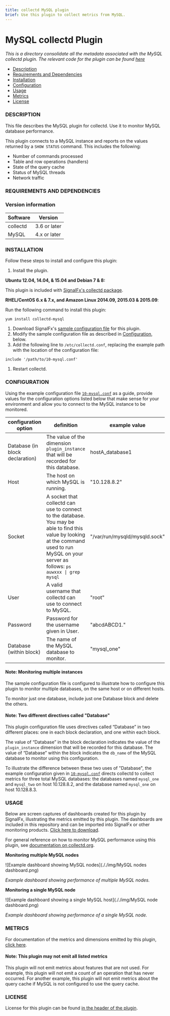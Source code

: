 ```yaml
---
title: collectd MySQL plugin
brief: Use this plugin to collect metrics from MySQL.
---
```


# MySQL collectd Plugin

_This is a directory consolidate all the metadata associated with the MySQL collectd plugin. The relevant code for the plugin can be found [here](https://github.com/signalfx/collectd/blob/master/src/mysql.c)_

- [Description](#description)
- [Requirements and Dependencies](#requirements-and-dependencies)
- [Installation](#installation)
- [Configuration](#configuration)
- [Usage](#usage)
- [Metrics](#metrics)
- [License](#license)

### DESCRIPTION

This file describes the MySQL plugin for collectd. Use it to monitor MySQL database performance.

This plugin connects to a MySQL instance and reports on the values returned by a `SHOW STATUS` command. This includes the following:

  - Number of commands processed
  - Table and row operations (handlers)
  - State of the query cache
  - Status of MySQL threads
  - Network traffic

### REQUIREMENTS AND DEPENDENCIES

### Version information

| Software  | Version        |
|-----------|----------------|
| collectd  |  3.6 or later  |
| MySQL     |  4.x or later  |

### INSTALLATION

Follow these steps to install and configure this plugin:

1. Install the plugin.

  **Ubuntu 12.04, 14.04, & 15.04 and Debian 7 & 8:**

  This plugin is included with [SignalFx's collectd package](https://support.signalfx.com/hc/en-us/articles/208080123).

  **RHEL/CentOS 6.x & 7.x, and Amazon Linux 2014.09, 2015.03 & 2015.09**:

  Run the following command to install this plugin:

  ```
  yum install collectd-mysql
  ```

1. Download SignalFx's [sample configuration file](./10-mysql.conf) for this plugin.
1. Modify the sample configuration file as described in [Configuration](#configuration), below.
1. Add the following line to `/etc/collectd.conf`, replacing the example path with the location of the configuration file:

  ```
  include '/path/to/10-mysql.conf'
  ```

1. Restart collectd.

### CONFIGURATION

Using the example configuration file [`10-mysql.conf`](././10-mysql.conf) as a guide, provide values for the configuration options listed below that make sense for your environment and allow you to connect to the MySQL instance to be monitored.

| configuration option | definition | example value |
| ---------------------|------------|---------------|
| Database (in block declaration) | The value of the dimension `plugin_instance` that will be recorded for this database. | hostA_database1 |
| Host  | The host on which MySQL is running. | "10.128.8.2" |
| Socket | A socket that collectd can use to connect to the database. You may be able to find this value by looking at the command used to run MySQL on your server as follows: <code>ps auwxxx &#124; grep mysql<code> | "/var/run/mysqld/mysqld.sock" |
| User | A valid username that collectd can use to connect to MySQL. | "root"
| Password | Password for the username given in User. | "abcdABCD1." |
| Database (within block) | The name of the MySQL database to monitor. | "mysql_one" |

#### Note: Monitoring multiple instances
The sample configuration file is configured to illustrate how to configure this plugin to monitor multiple databases, on the same host or on different hosts.

To monitor just one database, include just one Database block and delete the others.

#### Note: Two different directives called "Database"
This plugin configuration file uses directives called “Database” in two different places: one in each block declaration, and one within each block.

The value of “Database” in the block declaration indicates the value of the  `plugin_instance` dimension that will be recorded for this database. The value of “Database” within the block indicates the `db_name` of the MySQL database to monitor using this configuration.

To illustrate the difference between these two uses of "Database", the example configuration given in [`10-mysql.conf`](././10-mysql.conf) directs collectd to collect metrics for three total MySQL databases: the databases named `mysql_one` and `mysql_two` on host 10.128.8.2, and the database named `mysql_one` on host 10.128.8.3.

### USAGE

Below are screen captures of dashboards created for this plugin by SignalFx, illustrating the metrics emitted by this plugin. The dashboards are included in this repository and can be imported into SignalFx or other monitoring products. [Click here to download](././Page_MySQL.json).

For general reference on how to monitor MySQL performance using this plugin, see [documentation on collectd.org](https://collectd.org/wiki/index.php/Plugin:MySQL).

**Monitoring multiple MySQL nodes**

![Example dashboard showing MySQL nodes](././img/MySQL nodes dashboard.png)

*Example dashboard showing performance of multiple MySQL nodes.*

**Monitoring a single MySQL node**

![Example dashboard showing a single MySQL host](././img/MySQL node dashboard.png)

*Example dashboard showing performance of a single MySQL node.*

### METRICS

For documentation of the metrics and dimensions emitted by this plugin, [click here](././docs).

#### Note: This plugin may not emit all listed metrics

This plugin will not emit metrics about features that are not used. For example, this plugin will not emit a count of an operation that has never occurred. For another example, this plugin will not emit metrics about the query cache if MySQL is not configured to use the query cache.

### LICENSE

License for this plugin can be found [in the header of the plugin](https://github.com/signalfx/collectd/blob/master/src/mysql.c).
